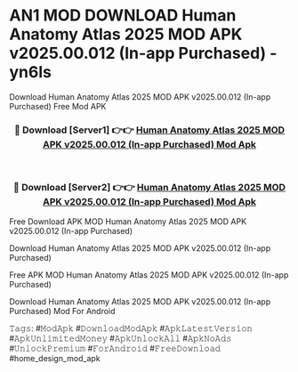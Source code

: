 # AN1 MOD DOWNLOAD Human Anatomy Atlas 2025 MOD APK v2025.00.012 (In-app Purchased) - yn6ls
Download Human Anatomy Atlas 2025 MOD APK v2025.00.012 (In-app Purchased) Free Mod APK

<div align="center">
<h3>🔴 Download [Server1] 👉👉 <a href="https://apk-comot.site?title=Human_Anatomy_Atlas_2025_MOD_APK_v2025.00.012_(In-app_Purchased)">Human Anatomy Atlas 2025 MOD APK v2025.00.012 (In-app Purchased) Mod Apk</a></h3><br>

<h3>🔴 Download [Server2] 👉👉 <a href="https://apk-comot.site?title=Human_Anatomy_Atlas_2025_MOD_APK_v2025.00.012_(In-app_Purchased)">Human Anatomy Atlas 2025 MOD APK v2025.00.012 (In-app Purchased) Mod Apk</a></h3>
</div>


Free Download APK MOD Human Anatomy Atlas 2025 MOD APK v2025.00.012 (In-app Purchased)

Download Human Anatomy Atlas 2025 MOD APK v2025.00.012 (In-app Purchased) 

Free APK MOD Human Anatomy Atlas 2025 MOD APK v2025.00.012 (In-app Purchased) 

Download Human Anatomy Atlas 2025 MOD APK v2025.00.012 (In-app Purchased) Mod For Android

𝚃𝚊𝚐𝚜: #𝙼𝚘𝚍𝙰𝚙𝚔 #𝙳𝚘𝚠𝚗𝚕𝚘𝚊𝚍𝙼𝚘𝚍𝙰𝚙𝚔 #𝙰𝚙𝚔𝙻𝚊𝚝𝚎𝚜𝚝𝚅𝚎𝚛𝚜𝚒𝚘𝚗 #𝙰𝚙𝚔𝚄𝚗𝚕𝚒𝚖𝚒𝚝𝚎𝚍𝙼𝚘𝚗𝚎𝚢 #𝙰𝚙𝚔𝚄𝚗𝚕𝚘𝚌𝚔𝙰𝚕𝚕 #𝙰𝚙𝚔𝙽𝚘𝙰𝚍𝚜 #𝚄𝚗𝚕𝚘𝚌𝚔𝙿𝚛𝚎𝚖𝚒𝚞𝚖 #𝙵𝚘𝚛𝙰𝚗𝚍𝚛𝚘𝚒𝚍 #𝙵𝚛𝚎𝚎𝙳𝚘𝚠𝚗𝚕𝚘𝚊𝚍 #home_design_mod_apk